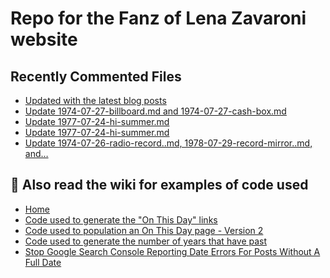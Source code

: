# Repo for the Fanz of Lena Zavaroni website

## Recently Commented Files
<!-- BLOG-POST-LIST:START -->
- [Updated with the latest blog posts](https://github.com/FanzOfLenaZavaroni/fanzoflenazavaroni.github.io/commit/aa908b9f0a006588a8dd795bd5e9401e6b882df5)
- [Update 1974-07-27-billboard.md and 1974-07-27-cash-box.md](https://github.com/FanzOfLenaZavaroni/fanzoflenazavaroni.github.io/commit/d2774106dfc43562ce9a102685aadf8ccccd8b7b)
- [Update 1977-07-24-hi-summer.md](https://github.com/FanzOfLenaZavaroni/fanzoflenazavaroni.github.io/commit/e8af7acd37064533a68a12befb76a590910d3987)
- [Update 1977-07-24-hi-summer.md](https://github.com/FanzOfLenaZavaroni/fanzoflenazavaroni.github.io/commit/37f5352101ca559d0f4add8ec1cd000f85e5f436)
- [Update 1974-07-26-radio-record..md, 1978-07-29-record-mirror..md, and…](https://github.com/FanzOfLenaZavaroni/fanzoflenazavaroni.github.io/commit/434a7f38a722b6885bfaf73551dffec1deb5ef86)
<!-- BLOG-POST-LIST:END -->

## :notebook: Also read the wiki for examples of code used
* [Home](https://github.com/FanzOfLenaZavaroni/fanzoflenazavaroni.github.io/wiki)
* [Code used to generate the "On This Day" links](https://github.com/FanzOfLenaZavaroni/fanzoflenazavaroni.github.io/wiki/On-This-Day-Code)
* [Code used to population an On This Day page - Version 2](https://github.com/FanzOfLenaZavaroni/fanzoflenazavaroni.github.io/wiki/Code-used-to-population-an-On-This-Day-page-%E2%80%90-Version-2)
* [Code used to generate the number of years that have past](https://github.com/FanzOfLenaZavaroni/fanzoflenazavaroni.github.io/wiki/Number-of-years-gone-by-code)
* [Stop Google Search Console Reporting Date Errors For Posts Without A Full Date](https://github.com/FanzOfLenaZavaroni/fanzoflenazavaroni.github.io/wiki/Stop-Google-Search-Console-Reporting-Date-Errors-For-Posts-Without-A-Full-Date)
